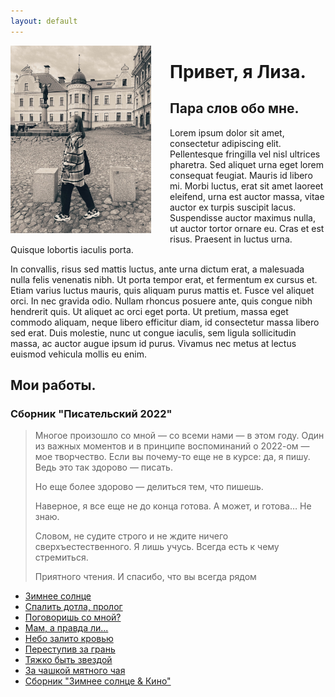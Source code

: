 ```yaml
---
layout: default
---
```


<style>
   .leftimg {
    float:left;
    margin: 0px 30px 15px 0;
   }
   .rightimg  {
    float: right;
    margin: 14px 0 14px 14px;
   }
  </style>


<img src="liza1.jpg" width="225" class="leftimg">

# Привет, я Лиза.

## Пара слов обо мне.

Lorem ipsum dolor sit amet, consectetur adipiscing elit. Pellentesque fringilla vel nisl ultrices pharetra. Sed aliquet urna eget lorem consequat feugiat. Mauris id libero mi. Morbi luctus, erat sit amet laoreet eleifend, urna est auctor massa, vitae auctor ex turpis suscipit lacus. Suspendisse auctor maximus nulla, ut auctor tortor ornare eu. Cras et est risus. Praesent in luctus urna. Quisque lobortis iaculis porta.

In convallis, risus sed mattis luctus, ante urna dictum erat, a malesuada nulla felis venenatis nibh. Ut porta tempor erat, et fermentum ex cursus et. Etiam varius luctus mauris, quis aliquam purus mattis et. Fusce vel aliquet orci. In nec gravida odio. Nullam rhoncus posuere ante, quis congue nibh hendrerit quis. Ut aliquet ac orci eget porta. Ut pretium, massa eget commodo aliquam, neque libero efficitur diam, id consectetur massa libero sed erat. Duis molestie, nunc ut congue iaculis, sem ligula sollicitudin massa, ac auctor augue ipsum id purus. Vivamus nec metus at lectus euismod vehicula mollis eu enim.

## Мои работы.

### Сборник "Писательский 2022"

> Многое произошло со мной — со всеми нами — в этом году. Один из важных моментов и в принципе воспоминаний о 2022-ом — мое творчество. Если вы почему-то еще не в курсе: да, я пишу. Ведь это так здорово — писать. 
> 
> Но еще более здорово — делиться тем, что пишешь. 
> 
> Наверное, я все еще не до конца готова. А может, и готова… Не знаю. 
> 
> Словом, не судите строго и не ждите ничего сверхъестественного. Я лишь учусь. Всегда есть к чему стремиться. 
>
> Приятного чтения. И спасибо, что вы всегда рядом

* [Зимнее солнце](winter_sun.md)
* [Спалить дотла, пролог](burn_down_prologue.md)
* [Поговоришь со мной?](speak_with_me.md)
* [Мам, а правда ли...](mum_is_it_true.md)
* [Небо залито кровью](sky_in_blood.md)
* [Переступив за грань](cross_the_line.md)
* [Тяжко быть звездой](hard_to_be_star.md)
* [За чашкой мятного чая](mint_tea.md)
* [Сборник "Зимнее солнце & Кино"](wsk_dance.md)
